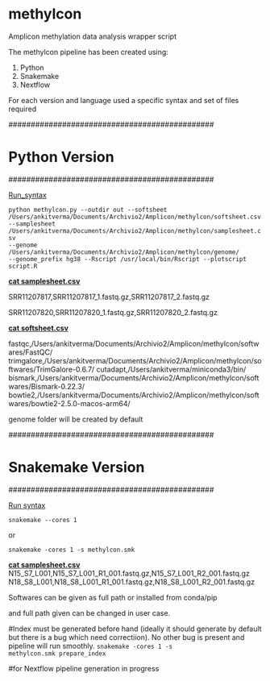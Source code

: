 # methylcon
Amplicon methylation data analysis wrapper script

The methylcon pipeline has been created using:

1. Python
2. Snakemake
3. Nextflow

For each version and language used a specific syntax and set of files required

##############################################

   # Python Version

##############################################


<ins>Run_syntax</ins>

<code>python methylcon.py --outdir out --softsheet /Users/ankitverma/Documents/Archivio2/Amplicon/methylcon/softsheet.csv --samplesheet /Users/ankitverma/Documents/Archivio2/Amplicon/methylcon/samplesheet.csv --genome /Users/ankitverma/Documents/Archivio2/Amplicon/methylcon/genome/ --genome_prefix hg38 --Rscript /usr/local/bin/Rscript --plotscript script.R</code>


<ins><b>cat samplesheet.csv</b></ins>

SRR11207817,SRR11207817_1.fastq.gz,SRR11207817_2.fastq.gz

SRR11207820,SRR11207820_1.fastq.gz,SRR11207820_2.fastq.gz


<ins><b>cat softsheet.csv</b></ins>

fastqc,/Users/ankitverma/Documents/Archivio2/Amplicon/methylcon/softwares/FastQC/
trimgalore,/Users/ankitverma/Documents/Archivio2/Amplicon/methylcon/softwares/TrimGalore-0.6.7/
cutadapt,/Users/ankitverma/miniconda3/bin/
bismark,/Users/ankitverma/Documents/Archivio2/Amplicon/methylcon/softwares/Bismark-0.22.3/
bowtie2,/Users/ankitverma/Documents/Archivio2/Amplicon/methylcon/softwares/bowtie2-2.5.0-macos-arm64/

genome folder will be created by default

##############################################

  # Snakemake Version

##############################################

<ins>Run syntax</ins>

<code>snakemake --cores 1</code>

or 

<code>snakemake -cores 1 -s methylcon.smk</code>

<ins><b>cat samplesheet.csv</b></ins>
N15_S7_L001,N15_S7_L001_R1_001.fastq.gz,N15_S7_L001_R2_001.fastq.gz
N18_S8_L001,N18_S8_L001_R1_001.fastq.gz,N18_S8_L001_R2_001.fastq.gz

Softwares can be given as full path or installed from conda/pip

and full path given can be changed in user case.

#Index must be generated before hand (ideally it should generate by default but there is a bug which need correctiion). No other bug is present and pipeline will run smoothly.
<code>snakemake -cores 1 -s methylcon.smk prepare_index</code>

#for Nextflow
pipeline generation in progress

